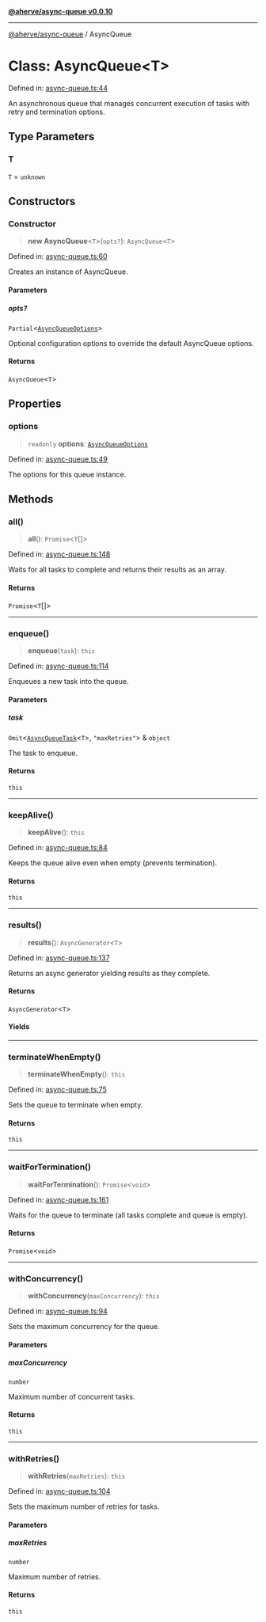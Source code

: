 [**@aherve/async-queue v0.0.10**](../README.md)

***

[@aherve/async-queue](../globals.md) / AsyncQueue

# Class: AsyncQueue\<T\>

Defined in: [async-queue.ts:44](https://github.com/aherve/async-queue/blob/6d95f2106cc634e0c72cb04fed3ee46329140605/src/async-queue.ts#L44)

An asynchronous queue that manages concurrent execution of tasks with retry and termination options.

## Type Parameters

### T

`T` = `unknown`

## Constructors

### Constructor

> **new AsyncQueue**\<`T`\>(`opts?`): `AsyncQueue`\<`T`\>

Defined in: [async-queue.ts:60](https://github.com/aherve/async-queue/blob/6d95f2106cc634e0c72cb04fed3ee46329140605/src/async-queue.ts#L60)

Creates an instance of AsyncQueue.

#### Parameters

##### opts?

`Partial`\<[`AsyncQueueOptions`](../interfaces/AsyncQueueOptions.md)\>

Optional configuration options to override the default AsyncQueue options.

#### Returns

`AsyncQueue`\<`T`\>

## Properties

### options

> `readonly` **options**: [`AsyncQueueOptions`](../interfaces/AsyncQueueOptions.md)

Defined in: [async-queue.ts:49](https://github.com/aherve/async-queue/blob/6d95f2106cc634e0c72cb04fed3ee46329140605/src/async-queue.ts#L49)

The options for this queue instance.

## Methods

### all()

> **all**(): `Promise`\<`T`[]\>

Defined in: [async-queue.ts:148](https://github.com/aherve/async-queue/blob/6d95f2106cc634e0c72cb04fed3ee46329140605/src/async-queue.ts#L148)

Waits for all tasks to complete and returns their results as an array.

#### Returns

`Promise`\<`T`[]\>

***

### enqueue()

> **enqueue**(`task`): `this`

Defined in: [async-queue.ts:114](https://github.com/aherve/async-queue/blob/6d95f2106cc634e0c72cb04fed3ee46329140605/src/async-queue.ts#L114)

Enqueues a new task into the queue.

#### Parameters

##### task

`Omit`\<[`AsyncQueueTask`](../interfaces/AsyncQueueTask.md)\<`T`\>, `"maxRetries"`\> & `object`

The task to enqueue.

#### Returns

`this`

***

### keepAlive()

> **keepAlive**(): `this`

Defined in: [async-queue.ts:84](https://github.com/aherve/async-queue/blob/6d95f2106cc634e0c72cb04fed3ee46329140605/src/async-queue.ts#L84)

Keeps the queue alive even when empty (prevents termination).

#### Returns

`this`

***

### results()

> **results**(): `AsyncGenerator`\<`T`\>

Defined in: [async-queue.ts:137](https://github.com/aherve/async-queue/blob/6d95f2106cc634e0c72cb04fed3ee46329140605/src/async-queue.ts#L137)

Returns an async generator yielding results as they complete.

#### Returns

`AsyncGenerator`\<`T`\>

#### Yields

***

### terminateWhenEmpty()

> **terminateWhenEmpty**(): `this`

Defined in: [async-queue.ts:75](https://github.com/aherve/async-queue/blob/6d95f2106cc634e0c72cb04fed3ee46329140605/src/async-queue.ts#L75)

Sets the queue to terminate when empty.

#### Returns

`this`

***

### waitForTermination()

> **waitForTermination**(): `Promise`\<`void`\>

Defined in: [async-queue.ts:161](https://github.com/aherve/async-queue/blob/6d95f2106cc634e0c72cb04fed3ee46329140605/src/async-queue.ts#L161)

Waits for the queue to terminate (all tasks complete and queue is empty).

#### Returns

`Promise`\<`void`\>

***

### withConcurrency()

> **withConcurrency**(`maxConcurrency`): `this`

Defined in: [async-queue.ts:94](https://github.com/aherve/async-queue/blob/6d95f2106cc634e0c72cb04fed3ee46329140605/src/async-queue.ts#L94)

Sets the maximum concurrency for the queue.

#### Parameters

##### maxConcurrency

`number`

Maximum number of concurrent tasks.

#### Returns

`this`

***

### withRetries()

> **withRetries**(`maxRetries`): `this`

Defined in: [async-queue.ts:104](https://github.com/aherve/async-queue/blob/6d95f2106cc634e0c72cb04fed3ee46329140605/src/async-queue.ts#L104)

Sets the maximum number of retries for tasks.

#### Parameters

##### maxRetries

`number`

Maximum number of retries.

#### Returns

`this`
